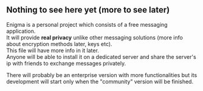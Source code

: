 Nothing to see here yet (more to see later)
---
Enigma is a personal project which consists of a free messaging application.  
It will provide **real privacy** unlike other messaging solutions (more info about encryption methods later, keys etc).  
This file will have more info in it later.  
Anyone will be able to install it on a dedicated server and share the server's ip with friends to exchange messages privately.  

There will probably be an enterprise version with more functionalities but its development will start
only when the "community" version will be finished.
